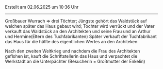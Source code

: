 Erstellt am 02.06.2025 um 10:36 Uhr

---
Großbauer Wurrach => drei Töchter; Jüngste gehört das Waldstück auf welchen später das Haus gebaut wird; Tochter wird verrückt und der Vater verkauft das Waldstück an den Architekten und seine Frau und an Arthur und Hermine(Eltern des Tuchfabrikanten)
Später verkauft der Tuchfabrikant das Haus für die hälfte des eigentlichen Wertes an den Architeken

Nach den zweiten Weltkrieg und nachdem die Frau des Architekten geflohen ist, kauft die Schriftstellerin das  Haus und verpachtet die Werkstadt an die Unterpächter (Besucherin = Großmutter der Enkelin)
